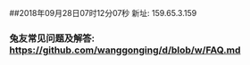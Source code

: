 ##2018年09月28日07时12分07秒 新址: 159.65.3.159
### 兔友常见问题及解答: https://github.com/wanggonging/d/blob/w/FAQ.md
